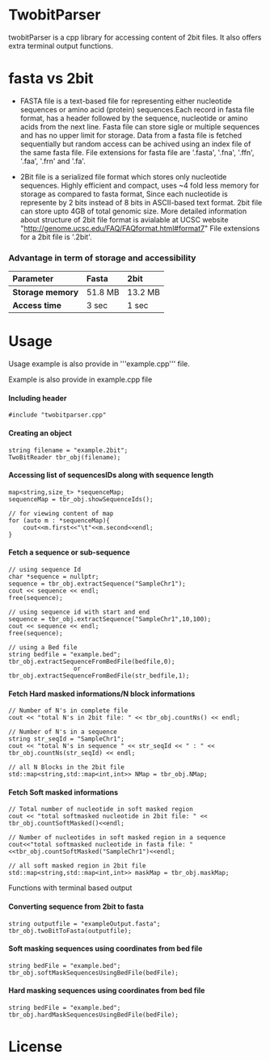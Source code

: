 # TwobitParser
twobitParser is a cpp library for accessing content of 2bit files. It also offers extra terminal output functions.

# fasta vs 2bit
- FASTA file is a text-based file for representing either nucleotide sequences or amino acid (protein) sequences.Each record in fasta file format, has a header followed by the sequence, nucleotide or amino acids from the next line. Fasta file can store sigle or multiple sequences and has no upper limit for storage. Data from a fasta file is fetched sequentially but random access can be achived using an index file of the same fasta file.
File extensions for fasta file are '.fasta', '.fna', '.ffn', '.faa', '.frn' and '.fa'.

- 2Bit file is a serialized file format which stores only nucleotide sequences. Highly efficient and compact, uses ~4 fold less memory for storage as compared to fasta format, Since each nucleotide is represente by 2 bits instead of 8 bits in ASCII-based text format. 2bit file can store upto 4GB of total genomic size.
More detailed information about structure of 2bit file format is avialable at UCSC website "http://genome.ucsc.edu/FAQ/FAQformat.html#format7"
File extensions for a 2bit file is '.2bit'.
	
### Advantage in term of storage and accessibility
| Parameter           | Fasta     | 2bit     |
| :------------------ | :-------- | :------- |
| **Storage memory**  | 51.8 MB   | 13.2 MB  |
| **Access time**     | 3 sec     | 1 sec    |
  
# Usage
Usage example is also provide in '''example.cpp''' file.

Example is also provide in example.cpp file 
  #### Including header
    #include "twobitparser.cpp"
  
  #### Creating an object
    string filename = "example.2bit";
    TwoBitReader tbr_obj(filename);

  #### Accessing list of sequencesIDs along with sequence length
    map<string,size_t> *sequenceMap;
    sequenceMap = tbr_obj.showSequenceIds();
   
    // for viewing content of map
    for (auto m : *sequenceMap){
        cout<<m.first<<"\t"<<m.second<<endl;
    }
  
  #### Fetch a sequence or sub-sequence
    // using sequence Id
    char *sequence = nullptr;
    sequence = tbr_obj.extractSequence("SampleChr1");
    cout << sequence << endl; 
    free(sequence);
  
    // using sequence id with start and end
    sequence = tbr_obj.extractSequence("SampleChr1",10,100);
    cout << sequence << endl;
    free(sequence);
  
    // using a Bed file
    string bedfile = "example.bed";
    tbr_obj.extractSequenceFromBedFile(bedfile,0);
                      or
    tbr_obj.extractSequenceFromBedFile(str_bedfile,1);
	
  
   #### Fetch Hard masked informations/N block informations
    // Number of N's in complete file
    cout << "total N's in 2bit file: " << tbr_obj.countNs() << endl;
    
    // Number of N's in a sequence
    string str_seqId = "SampleChr1";
    cout << "total N's in sequence " << str_seqId << " : " << tbr_obj.countNs(str_seqId) << endl;
    
    // all N Blocks in the 2bit file
    std::map<string,std::map<int,int>> NMap = tbr_obj.NMap;
  
    
   #### Fetch Soft masked informations
    // Total number of nucleotide in soft masked region
    cout << "total softmasked nucleotide in 2bit file: " << tbr_obj.countSoftMasked()<<endl;
  
    // Number of nucleotides in soft masked region in a sequence
    cout<<"total softmasked nucleotide in fasta file: "<<tbr_obj.countSoftMasked("SampleChr1")<<endl;
  
    // all soft masked region in 2bit file
    std::map<string,std::map<int,int>> maskMap = tbr_obj.maskMap;
  
Functions with terminal based output
   #### Converting sequence from 2bit to fasta
    string outputfile = "exampleOutput.fasta";
    tbr_obj.twoBitToFasta(outputfile);
  
   #### Soft masking sequences using coordinates from bed file
    string bedFile = "example.bed";
    tbr_obj.softMaskSequencesUsingBedFile(bedFile);
  
   #### Hard masking sequences using coordinates from bed file
    string bedFile = "example.bed";
    tbr_obj.hardMaskSequencesUsingBedFile(bedFile);

# License
